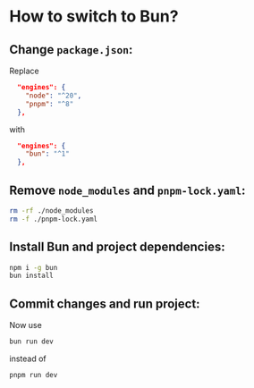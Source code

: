 # How to switch to Bun?

## Change `package.json`:

Replace

```json
  "engines": {
    "node": "^20",
    "pnpm": "^8"
  },
```

with

```json
  "engines": {
    "bun": "^1"
  },
```

## Remove `node_modules` and `pnpm-lock.yaml`:

```bash
rm -rf ./node_modules
rm -f ./pnpm-lock.yaml
```

## Install Bun and project dependencies:

```bash
npm i -g bun
bun install
```

## Commit changes and run project:

Now use

```bash
bun run dev
```

instead of

```bash
pnpm run dev
```
